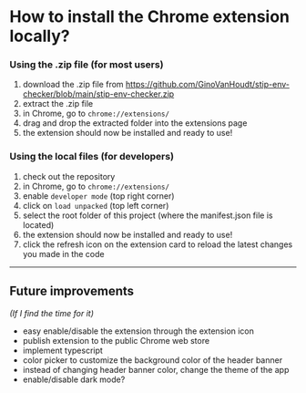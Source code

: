 # How to install the Chrome extension locally?
### Using the .zip file (for most users)
1. download the .zip file from https://github.com/GinoVanHoudt/stip-env-checker/blob/main/stip-env-checker.zip
2. extract the .zip file 
3. in Chrome, go to `chrome://extensions/`
4. drag and drop the extracted folder into the extensions page 
5. the extension should now be installed and ready to use!

### Using the local files (for developers)
1. check out the repository
2. in Chrome, go to `chrome://extensions/`
3. enable `developer mode` (top right corner)
4. click on `load unpacked` (top left corner)
5. select the root folder of this project (where the manifest.json file is located)
6. the extension should now be installed and ready to use!
7. click the refresh icon on the extension card to reload the latest changes you made in the code

***
## Future improvements
_(If I find the time for it)_
- easy enable/disable the extension through the extension icon
- publish extension to the public Chrome web store
- implement typescript
- color picker to customize the background color of the header banner
- instead of changing header banner color, change the theme of the app
- enable/disable dark mode?
